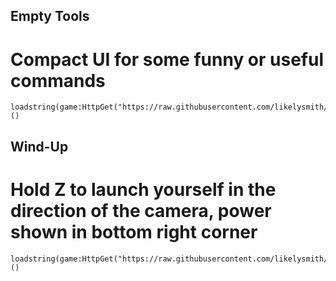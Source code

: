 ## Empty Tools
# Compact UI for some funny or useful commands
```
loadstring(game:HttpGet("https://raw.githubusercontent.com/likelysmith/EmptyTools/main/script"))()
```

## Wind-Up
# Hold Z to launch yourself in the direction of the camera, power shown in bottom right corner
```
loadstring(game:HttpGet("https://raw.githubusercontent.com/likelysmith/EmptyTools/main/windup"))()
```

